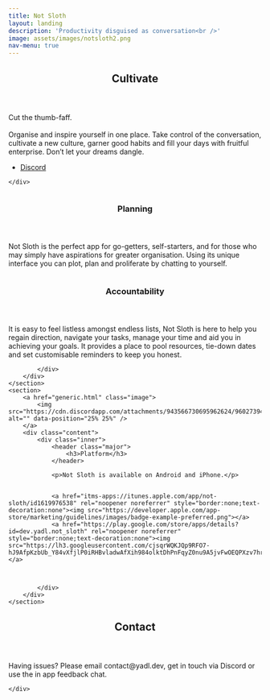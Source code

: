 ```yaml
---
title: Not Sloth
layout: landing
description: 'Productivity disguised as conversation<br />'
image: assets/images/notsloth2.png
nav-menu: true
---
```


<!-- Main -->
<div id="main">

<!-- One -->
<section id="one">
	<div class="inner">
		<header class="major">
			<h2>Cultivate</h2>
		</header>
		<p>Cut the thumb-faff.<br><br>Organise and inspire yourself in one place. Take control of the conversation, cultivate a new culture, garner good habits and fill your days with fruitful enterprise.  Don’t let your dreams dangle.</p>
		<ul class="actions">
			<li><a href="https://discord.gg/TQTygxw5SM" class="button next">Discord</a></li>
		</ul>

	</div>
</section>

<!-- Two -->
<section id="two" class="spotlights">
	<section>
		<a href="generic.html" class="image">
			<img src="https://cdn.discordapp.com/attachments/943566730695962624/960273939874087022/4.png" alt="" data-position="center center" />
		</a>
		<div class="content">
			<div class="inner">
				<header class="major">
					<h3>Planning</h3>
				</header>
				<p>Not Sloth is the perfect app for go-getters, self-starters, and for those who may simply have aspirations for greater organisation. Using its unique interface you can plot, plan and proliferate by chatting to yourself.</p>
			</div>
		</div>
	</section>
	<section>
		<a href="generic.html" class="image">
			<img src="https://cdn.discordapp.com/attachments/943566730695962624/960273940792627310/3.png" alt="" data-position="top center" />
		</a>
		<div class="content">
			<div class="inner">
				<header class="major">
					<h3>Accountability</h3>
				</header>
				<p>It is easy to feel listless amongst endless lists, Not Sloth is here to help you regain direction, navigate your tasks, manage your time and aid you in achieving your goals. It provides a place to pool resources, tie-down dates and set customisable reminders to keep you honest.</p>

			</div>
		</div>
	</section>
	<section>
		<a href="generic.html" class="image">
			<img src="https://cdn.discordapp.com/attachments/943566730695962624/960273940528373811/2.png" alt="" data-position="25% 25%" />
		</a>
		<div class="content">
			<div class="inner">
				<header class="major">
					<h3>Platform</h3>
				</header>

				<p>Not Sloth is available on Android and iPhone.</p>


				<a href="itms-apps://itunes.apple.com/app/not-sloth/id1619976538" rel="noopener noreferrer" style="border:none;text-decoration:none"><img src="https://developer.apple.com/app-store/marketing/guidelines/images/badge-example-preferred.png"></a>
				<a href="https://play.google.com/store/apps/details?id=dev.yadl.not_sloth" rel="noopener noreferrer" style="border:none;text-decoration:none"><img src="https://lh3.googleusercontent.com/cjsqrWQKJQp9RFO7-hJ9AfpKzbUb_Y84vXfjlP0iRHBvladwAfXih984olktDhPnFqyZ0nu9A5jvFwOEQPXzv7hr3ce3QVsLN8kQ2Ao=s0"></a>



			</div>
		</div>
	</section>
</section>

<!-- Three -->
<section id="three">
	<div class="inner">
		<header class="major">
			<h2>Contact</h2>
		</header>
		<p>Having issues? Please email contact@yadl.dev, get in touch via Discord or use the in app feedback chat.</p>

	</div>
</section>

</div>
